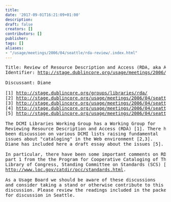 ```yaml
---
title: 
date: '2017-09-01T16:21:09+01:00'
description: 
draft: false
creators: []
contributors: []
publisher: 
tags: []
aliases:
- "/usage/meetings/2006/04/seattle/rda-review/.index.html"
---
```


<pre>
Title: Review of Resource Description and Access (RDA, aka AACR3)
Identifier: <a href="http://stage.dublincore.org/usage/meetings/2006/04/seattle/rda-review/index.shtml">http://stage.dublincore.org/usage/meetings/2006/04/seattle/rda-review/</a>

Discussant: Diane

[1] <a href="http://stage.dublincore.org/groups/libraries/rda/">http://stage.dublincore.org/groups/libraries/rda/</a>
[2] <a href="http://stage.dublincore.org/usage/meetings/2006/04/seattle/rda-review/2006-02-06.digest.html">http://stage.dublincore.org/usage/meetings/2006/04/seattle/rda-review/2006-02-06.digest.html</a>
[3] <a href="http://stage.dublincore.org/usage/meetings/2006/04/seattle/rda-review/2006-03-28.rda-discussion.html">http://stage.dublincore.org/usage/meetings/2006/04/seattle/rda-review/2006-03-28.rda-discussion.html</a>
[4] <a href="http://stage.dublincore.org/usage/meetings/2006/04/seattle/rda-review/SCScommentsRDAPart1-excerpts.pdf">http://stage.dublincore.org/usage/meetings/2006/04/seattle/rda-review/SCScommentsRDAPart1-excerpts.pdf</a>
[5] <a href="http://stage.dublincore.org/usage/meetings/2006/04/seattle/rda-review/RDA_for_who.htm">http://stage.dublincore.org/usage/meetings/2006/04/seattle/rda-review/RDA_for_who.htm</a>

The DCMI Libraries Working Group has a Working Group for
Reviewing Resource Description and Access (RDA) [1]. There has
been discussion on various DCMI lists raising fundamental
issues about "cataloging" in the Web environment [2,3].
Diane has included here a draft essay about the issues [5].

In particular, there have been some important comments on RDA
part 1 from the the Program for Cooperative Cataloging of The
Library of Congress, Standing Committee on Standards (SCS) [4],
<a href="http://www.loc.gov/catdir/pcc/standards.html">http://www.loc.gov/catdir/pcc/standards.html</a>.

As a Usage Board we should be aware of these discussions
and consider taking a stand or otherwise contribute to this
discussion. Please review the readings included in the packet
for discussion in Seattle.

</pre>
